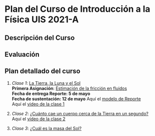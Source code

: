 # Plan del Curso de Introducción a la Física UIS 2021-A

## Descripción del Curso



## Evaluación

## Plan detallado del curso

1. *Clase 1*: [La Tierra, la Luna y el Sol](Clases/CLS1IntroFis.md)
<br/> **Primera Asignación**: [Estimación de la fricción en fluidos](https://www.overleaf.com/read/tqxvvkwjbzfw)
<br/> **Fecha de entrega Reporte: 5 de mayo**
<br/> **Fecha de sustentación: 12 de mayo**
Aquí el [modelo de Reporte](https://www.overleaf.com/read/hfqvjnjwngnp)
<br/>  Aquí el [video de la clase 1](https://drive.google.com/file/d/1NoeWa94OBJyatrylgwC6qmTfxu5tCWAb/view?usp=sharing)

2. *Clase 2*: [¿Cuánto cae un cuerpo cerca de la Tierra en un segundo?](Clases/CLS2IntroFis.md)
<br/>  Aquí el [video de la clase 2](https://drive.google.com/file/d/1szXEjRTehqimdo-AyWLxfg6Twobgmc_8/view?usp=sharing)

3. *Clase 3*: [¿Cuál es la masa del Sol?](Clases/CLS3IntroFis.md)
